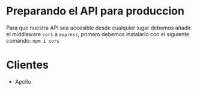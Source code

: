 # Preparando el API para produccion

Para que nuestra API sea accesible desde cualquier lugar debemos añadir el middleware `cors` a `express`, primero debemos instalarlo con el siguiente comando: `npm i cors`

# Clientes

- Apollo
